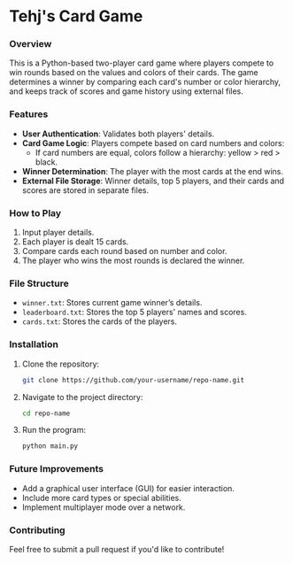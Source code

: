 # Tehj's Card Game

### Overview
This is a Python-based two-player card game where players compete to win rounds based on the values and colors of their cards. The game determines a winner by comparing each card's number or color hierarchy, and keeps track of scores and game history using external files.

### Features
- **User Authentication**: Validates both players' details.
- **Card Game Logic**: Players compete based on card numbers and colors:
  - If card numbers are equal, colors follow a hierarchy: yellow > red > black.
- **Winner Determination**: The player with the most cards at the end wins.
- **External File Storage**: Winner details, top 5 players, and their cards and scores are stored in separate files.

### How to Play
1. Input player details.
2. Each player is dealt 15 cards.
3. Compare cards each round based on number and color.
4. The player who wins the most rounds is declared the winner.

### File Structure
- `winner.txt`: Stores current game winner’s details.
- `leaderboard.txt`: Stores the top 5 players' names and scores.
- `cards.txt`: Stores the cards of the players.

### Installation
1. Clone the repository:
   ```bash
   git clone https://github.com/your-username/repo-name.git
   ```
2. Navigate to the project directory:
   ```bash
   cd repo-name
   ```
3. Run the program:
   ```bash
   python main.py
   ```

### Future Improvements
- Add a graphical user interface (GUI) for easier interaction.
- Include more card types or special abilities.
- Implement multiplayer mode over a network.

### Contributing
Feel free to submit a pull request if you'd like to contribute!

